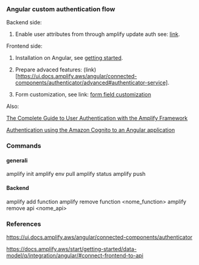 ### Angular custom authentication flow

Backend side:

1. Enable user attributes from through amplify update auth see: [link](https://docs.amplify.aws/guides/authentication/managing-user-attributes/q/platform/js/#configuring-standard-attributes).

Frontend side:

1. Installation on Angular, see [getting started](https://ui.docs.amplify.aws/angular/connected-components/authenticator).

2. Prepare advaced features: (link)[https://ui.docs.amplify.aws/angular/connected-components/authenticator/advanced#authenticator-service].

3. Form customization, see link: [form field customization](https://ui.docs.amplify.aws/angular/connected-components/authenticator/customization#form-field-customization)

Also:

[The Complete Guide to User Authentication with the Amplify Framework](https://dev.to/dabit3/the-complete-guide-to-user-authentication-with-the-amplify-framework-2inh)

[Authentication using the Amazon Cognito to an Angular application](https://dev.to/rodrigokamada/authentication-using-the-amazon-cognito-to-an-angular-application-ilh)

### Commands 

#### generali 
amplify init
amplify env pull
amplify status
amplify push

#### Backend
amplify add function
amplify remove function <nome_function>
amplify remove api <nome_api>

### References

https://ui.docs.amplify.aws/angular/connected-components/authenticator

https://docs.amplify.aws/start/getting-started/data-model/q/integration/angular/#connect-frontend-to-api

